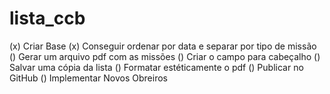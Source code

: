 # lista_ccb
(x) Criar Base
(x) Conseguir ordenar por data e separar por tipo de missão
() Gerar um arquivo pdf com as missões
() Criar o campo para cabeçalho
() Salvar uma cópia da lista
() Formatar estéticamente o pdf
() Publicar no GitHub
() Implementar Novos Obreiros